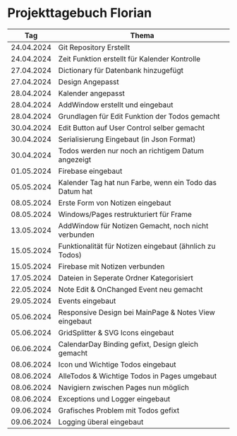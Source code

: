 # Projekttagebuch Florian
| Tag        | Thema                                                   |
| ---------- | ------------------------------------------------------- |
| 24.04.2024 | Git Repository Erstellt                                 |
| 24.04.2024 | Zeit Funktion erstellt für Kalender Kontrolle           |
| 27.04.2024 | Dictionary für Datenbank hinzugefügt                    |
| 27.04.2024 | Design Angepasst                                        |
| 28.04.2024 | Kalender angepasst                                      |
| 28.04.2024 | AddWindow erstellt und eingebaut                        |
| 28.04.2024 | Grundlagen für Edit Funktion der Todos gemacht          |
| 30.04.2024 | Edit Button auf User Control selber gemacht             |
| 30.04.2024 | Serialisierung Eingebaut (in Json Format)               |
| 30.04.2024 | Todos werden nur noch an richtigem Datum angezeigt      |
| 01.05.2024 | Firebase eingebaut                                      |
| 05.05.2024 | Kalender Tag hat nun Farbe, wenn ein Todo das Datum hat |
| 08.05.2024 | Erste Form von Notizen eingebaut                        |
| 08.05.2024 | Windows/Pages restrukturiert für Frame                  |
| 13.05.2024 | AddWindow für Notizen Gemacht, noch nicht verbunden     |
| 15.05.2024 | Funktionalität für Notizen eingebaut (ähnlich zu Todos) |
| 15.05.2024 | Firebase mit Notizen verbunden                          |
| 17.05.2024 | Dateien in Seperate Ordner Kategorisiert                |
| 22.05.2024 | Note Edit & OnChanged Event neu gemacht                 |
| 29.05.2024 | Events eingebaut                                        |
| 05.06.2024 | Responsive Design bei MainPage & Notes View eingebaut   |
| 05.06.2024 | GridSplitter & SVG Icons eingebaut                      |
| 06.06.2024 | CalendarDay Binding gefixt, Design gleich gemacht       |
| 08.06.2024 | Icon und Wichtige Todos eingebaut                       |
| 08.06.2024 | AlleTodos & Wichtige Todos in Pages umgebaut            |
| 08.06.2024 | Navigiern zwischen Pages nun möglich                    |
| 08.06.2024 | Exceptions und Logger eingebaut                         |
| 09.06.2024 | Grafisches Problem mit Todos gefixt                     |
| 09.06.2024 | Logging überal eingebaut                                |